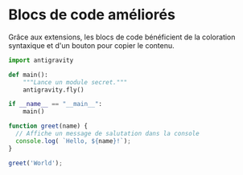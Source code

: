 # Blocs de code améliorés

Grâce aux extensions, les blocs de code bénéficient de la coloration syntaxique et d'un bouton pour copier le contenu.

```python title="Exemple en Python"
import antigravity

def main():
    """Lance un module secret."""
    antigravity.fly()

if __name__ == "__main__":
    main()
```

```javascript title="Exemple en JS"
function greet(name) {
  // Affiche un message de salutation dans la console
  console.log( `Hello, ${name}!`);
}

greet('World');
```
